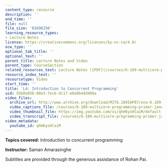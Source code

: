 ```yaml
---
content_type: resource
description: ''
end_time: ''
file: null
file_size: '81696256'
learning_resource_types:
- Lecture Notes
license: https://creativecommons.org/licenses/by-nc-sa/4.0/
ocw_type: ''
optional_tab_title: ''
optional_text: ''
parent_title: Lecture Notes and Video
parent_type: CourseSection
related_resources_text: Lecture Notes ([PDF](/courses/6-189-multicore-programming-primer-january-iap-2007/resources/lec4concurrency))
resource_index_text: ''
resourcetype: Video
start_time: ''
title: 'L4: Introduction to Concurrent Programming'
uid: 5bb0a956-08e3-7ec6-dc17-e8a9b44d408a
video_files:
  archive_url: http://www.archive.org/download/MIT6.189IAP07/ocw-6.189-iap07-lec04_300k.mp4
  video_captions_file: /courses/6-189-multicore-programming-primer-january-iap-2007/b40568901d7a5280936ad2263aeba94f_qhH6ysHlaiM.vtt
  video_thumbnail_file: https://img.youtube.com/vi/qhH6ysHlaiM/default.jpg
  video_transcript_file: /courses/6-189-multicore-programming-primer-january-iap-2007/167270c5ac5f0ad118ee016a2105d468_qhH6ysHlaiM.pdf
video_metadata:
  youtube_id: qhH6ysHlaiM
---
```


**Topics covered:** Introduction to concurrent programming

**Instructor:** Saman Amarasinghe

Subtitles are provided through the generous assistance of Rohan Pai.

